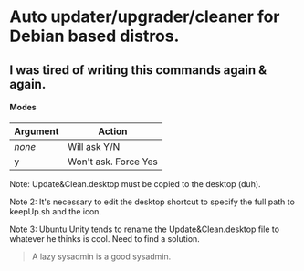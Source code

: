 # Auto updater/upgrader/cleaner for Debian based distros.

## I was tired of writing this commands again & again.

#### Modes

Argument | Action
---------|-------
_none_   | Will ask Y/N
y		  | Won't ask. Force Yes

Note: Update&Clean.desktop must be copied to the desktop (duh). 

Note 2: It's necessary to edit the desktop shortcut to specify the full path to keepUp.sh and the icon.

Note 3: Ubuntu Unity tends to rename the Update&Clean.desktop file to whatever he thinks is cool. Need to find a solution.


>	A lazy sysadmin is a good sysadmin.
